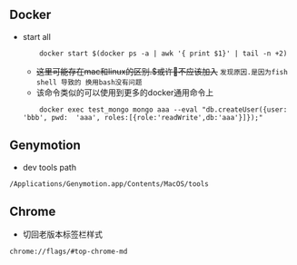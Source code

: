 ## Docker
- start all
    ```
        docker start $(docker ps -a | awk '{ print $1}' | tail -n +2)
    ```
    - ~~这里可能存在mac和linux的区别.$或许不应该加入~~ `发现原因.是因为fish shell 导致的 换用bash没有问题`
    - 该命令类似的可以使用到更多的docker通用命令上
    ```
        docker exec test_mongo mongo aaa --eval "db.createUser({user: 'bbb', pwd:  'aaa', roles:[{role:'readWrite',db:'aaa'}]});"
    ```
## Genymotion
- dev tools path
```
/Applications/Genymotion.app/Contents/MacOS/tools
```
## Chrome
- 切回老版本标签栏样式
```
chrome://flags/#top-chrome-md
```